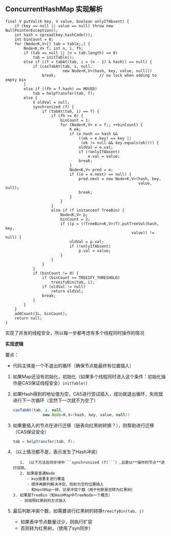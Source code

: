 ## ConcurrentHashMap 实现解析

```
final V putVal(K key, V value, boolean onlyIfAbsent) {
    if (key == null || value == null) throw new NullPointerException();
    int hash = spread(key.hashCode());
    int binCount = 0;
    for (Node<K,V>[] tab = table;;) {
        Node<K,V> f; int n, i, fh;
        if (tab == null || (n = tab.length) == 0)
            tab = initTable();
        else if ((f = tabAt(tab, i = (n - 1) & hash)) == null) {
            if (casTabAt(tab, i, null,
                         new Node<K,V>(hash, key, value, null)))
                break;                   // no lock when adding to empty bin
        }
        else if ((fh = f.hash) == MOVED)
            tab = helpTransfer(tab, f);
        else {
            V oldVal = null;
            synchronized (f) {
                if (tabAt(tab, i) == f) {
                    if (fh >= 0) {
                        binCount = 1;
                        for (Node<K,V> e = f;; ++binCount) {
                            K ek;
                            if (e.hash == hash &&
                                ((ek = e.key) == key ||
                                 (ek != null && key.equals(ek)))) {
                                oldVal = e.val;
                                if (!onlyIfAbsent)
                                    e.val = value;
                                break;
                            }
                            Node<K,V> pred = e;
                            if ((e = e.next) == null) {
                                pred.next = new Node<K,V>(hash, key,
                                                          value, null);
                                break;
                            }
                        }
                    }
                    else if (f instanceof TreeBin) {
                        Node<K,V> p;
                        binCount = 2;
                        if ((p = ((TreeBin<K,V>)f).putTreeVal(hash, key,
                                                       value)) != null) {
                            oldVal = p.val;
                            if (!onlyIfAbsent)
                                p.val = value;
                        }
                    }
                }
            }
            if (binCount != 0) {
                if (binCount >= TREEIFY_THRESHOLD)
                    treeifyBin(tab, i);
                if (oldVal != null)
                    return oldVal;
                break;
            }
        }
    }
    addCount(1L, binCount);
    return null;
}
```

实现了并发的线程安全，所以每一步都考虑有多个线程同时操作的情况

**实现逻辑**

要点：

- 代码主体是一个不退出的循环（确保节点能最终有位置插入）

1. 如果Map还没有初始化，初始化（如果多个线程同时进入这个条件：初始化操作是CAS保证线程安全）```initTable()```

2. 如果Hash得到的地址值为空，CAS进行尝试插入，成功就退出循环，失败就进行下一次循环（显然下一次就不为空了）

   ```java
   casTabAt(tab, i, null,
                new Node<K,V>(hash, key, value, null))
   ```

3. 如果要插入的节点在进行迁移（链表向红黑树转换？），则帮助进行迁移（CAS保证安全）

   ```java
   tab = helpTransfer(tab, f);
   ```

4. （以上情况都不是，表示发生了Hash冲突）

          1. （以下方法在同步块中```synchronized (f)```）,且是以**操作的节点**进行加锁。
          2. 如果是普通Node
             - key值重复进行覆盖
             - 顺序再散列解决冲突，找到为空的位置插入
             - 和HashMap一样，记录冲突个数（用于判断是否转为红黑树）
       3. 如果是TreeBin（和HasHMap中TreeNode一个概念）
          - 则按照红黑树的方式插入

5. 最后判断冲突个数，如需要进行红黑树的转换```treeifyBin(tab, i)```

   - 如果表中节点数量过少，则执行扩容
   - 否则转为红黑树，（使用了syn同步）


